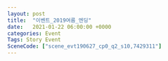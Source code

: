 ```yaml
---
layout: post
title:  "이벤트_2019여름_엔딩"
date:   2021-01-22 06:00:00 +0000
categories: Event
Tags: Story Event
SceneCode: ["scene_evt190627_cp0_q2_s10,7429311"]
---
```

